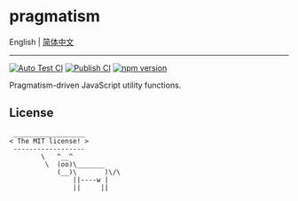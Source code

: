 # pragmatism

English | [简体中文](./README.zh-CN.md)

---

[![Auto Test CI](https://github.com/DarrenDanielDay/pragmatism/actions/workflows/test.yml/badge.svg)](https://github.com/DarrenDanielDay/pragmatism/actions/) [![Publish CI](https://github.com/DarrenDanielDay/pragmatism/actions/workflows/publish.yml/badge.svg)](https://github.com/DarrenDanielDay/pragmatism/actions/) [![npm version](https://badge.fury.io/js/pragmatism.svg)](https://badge.fury.io/js/pragmatism)

Pragmatism-driven JavaScript utility functions.

## License

```text
 __________________
< The MIT license! >
 ------------------
        \   ^__^
         \  (oo)\_______
            (__)\       )\/\
                ||----w |
                ||     ||
```
